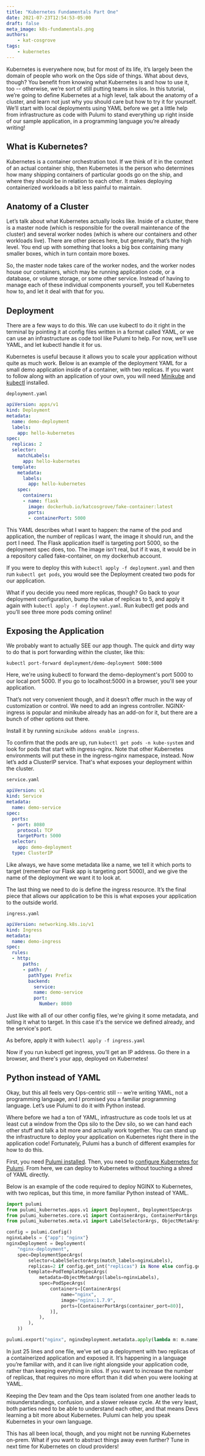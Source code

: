 ```yaml
---
title: "Kubernetes Fundamentals Part One"
date: 2021-07-23T12:54:53-05:00
draft: false
meta_image: k8s-fundamentals.png
authors:
    - kat-cosgrove
tags:
    - kubernetes
---
```

Kubernetes is everywhere now, but for most of its life, it’s largely been the domain of people who work on the Ops side of things. What about devs, though? You benefit from knowing what Kubernetes is and how to use it, too -- otherwise, we’re sort of still putting teams in silos. In this tutorial, we’re going to define Kubernetes at a high level, talk about the anatomy of a cluster, and learn not just why you should care but how to try it for yourself. We’ll start with local deployments using YAML before we get a little help from infrastructure as code with Pulumi to stand everything up right inside of our sample application, in a programming language you’re already writing!

<!--more-->

## What is Kubernetes?

Kubernetes is a container orchestration tool. If we think of it in the context of an actual container ship, then Kubernetes is the person who determines how many shipping containers of particular goods go on the ship, and where they should be in relation to each other. It makes deploying containerized workloads a bit less painful to maintain.

## Anatomy of a Cluster

Let’s talk about what Kubernetes actually looks like. Inside of a cluster, there is a master node (which is responsible for the overall maintenance of the cluster) and several worker nodes (which is where our containers and other workloads live). There are other pieces here, but generally, that’s the high level. You end up with something that looks a big box containing many smaller boxes, which in turn contain more boxes.

So, the master node takes care of the worker nodes, and the worker nodes house our containers, which may be running application code, or a database, or volume storage, or some other service. Instead of having to manage each of these individual components yourself, you tell Kubernetes how to, and let it deal with that for you.

## Deployment

There are a few ways to do this. We can use kubectl to do it right in the terminal by pointing it at config files written in a format called YAML, or we can use an infrastructure as code tool like Pulumi to help. For now, we’ll use YAML, and let kubectl handle it for us.

Kubernetes is useful because it allows you to scale your application without quite as much work. Below is an example of the deployment YAML for a small demo application inside of a container, with two replicas. If you want to follow along with an application of your own, you will need [Minikube](https://minikube.sigs.k8s.io/docs/start/) and [kubectl](https://kubernetes.io/docs/tasks/tools/) installed.

`deployment.yaml`

```yaml
apiVersion: apps/v1
kind: Deployment
metadata:
  name: demo-deployment
  labels:
    app: hello-kubernetes
spec:
  replicas: 2
  selector:
    matchLabels:
      app: hello-kubernetes
  template:
    metadata:
      labels:
        app: hello-kubernetes
    spec:
      containers:
      - name: flask
        image: dockerhub.io/katcosgrove/fake-container:latest
        ports:
        - containerPort: 5000
```

This YAML describes what I want to happen: the name of the pod and application, the number of replicas I want, the image it should run, and the port I need. The Flask application itself is targeting port 5000, so the deployment spec does, too. The image isn’t real, but if it was, it would be in a repository called fake-container, on my dockerhub account.

If you were to deploy this with `kubectl apply -f deployment.yaml` and then run `kubectl get pods`, you would see the Deployment created two pods for our application.

What if you decide you need more replicas, though? Go back to your deployment configuration, bump the value of replicas to 5, and apply it again with `kubectl apply -f deployment.yaml`. Run kubectl get pods and you’ll see three more pods coming online!

## Exposing the Application

We probably want to actually SEE our app though. The quick and dirty way to do that is port forwarding within the cluster, like this:

`kubectl port-forward deployment/demo-deployment 5000:5000`

Here, we're using kubectl to forward the demo-deployment's port 5000 to our local port 5000. If you go to localhost:5000 in a browser, you'll see your application.

That’s not very convenient though, and it doesn’t offer much in the way of customization or control. We need to add an ingress controller. NGINX-ingress is popular and minikube already has an add-on for it, but there are a bunch of other options out there.

Install it by running `minikube addons enable ingress`.

To confirm that the pods are up, run `kubectl get pods -n kube-system` and look for pods that start with ingress-nginx. Note that other Kubernetes environments will put these in the ingress-nginx namespace, instead. Now let’s add a ClusterIP service. That's what exposes your deployment within the cluster.

`service.yaml`

```yaml
apiVersion: v1
kind: Service
metadata:
  name: demo-service
spec:
  ports:
  - port: 8080
    protocol: TCP
    targetPort: 5000
  selector:
    app: demo-deployment
  type: ClusterIP
```

Like always, we have some metadata like a name, we tell it which ports to target (remember our Flask app is targeting port 5000), and we give the name of the deployment we want it to look at.

The last thing we need to do is define the ingress resource. It’s the final piece that allows our application to be this is what exposes your application to the outside world.

`ingress.yaml`

```yaml
apiVersion: networking.k8s.io/v1
kind: Ingress
metadata:
  name: demo-ingress
spec:
  rules:
  - http:
      paths:
      - path: /
        pathType: Prefix
        backend:
          service:
          name: demo-service
          port:
            Number: 8080
```

Just like with all of our other config files, we're giving it some metadata, and telling it what to target. In this case it's the service we defined already, and the service's port.

As before, apply it with `kubectl apply -f ingress.yaml`

Now if you run kubectl get ingress, you’ll get an IP address. Go there in a browser, and there's your app, deployed on Kubernetes!

## Python instead of YAML

Okay, but this all feels very Ops-centric still -- we’re writing YAML, not a programming language, and I promised you a familiar programming language. Let’s use Pulumi to do it with Python instead.

Where before we had a ton of YAML, infrastructure as code tools let us at least cut a window from the Ops silo to the Dev silo, so we can hand each other stuff and talk a bit more and actually work together. You can stand up the infrastructure to deploy your application on Kubernetes right there in the application code! Fortunately, Pulumi has a bunch of different examples for how to do this.

First, you need [Pulumi installed](https://www.pulumi.com/docs/get-started/install/). Then, you need to [configure Kubernetes for Pulumi](https://www.pulumi.com/docs/intro/cloud-providers/kubernetes/setup/). From here, we can deploy to Kubernetes without touching a shred of YAML directly.

Below is an example of the code required to deploy NGINX to Kubernetes, with two replicas, but this time, in more familiar Python instead of YAML.

```python
import pulumi
from pulumi_kubernetes.apps.v1 import Deployment, DeploymentSpecArgs
from pulumi_kubernetes.core.v1 import ContainerArgs, ContainerPortArgs, PodSpecArgs, PodTemplateSpecArgs
from pulumi_kubernetes.meta.v1 import LabelSelectorArgs, ObjectMetaArgs

config = pulumi.Config()
nginxLabels = {"app": "nginx"}
nginxDeployment = Deployment(
    "nginx-deployment",
    spec=DeploymentSpecArgs(
        selector=LabelSelectorArgs(match_labels=nginxLabels),
        replicas=2 if config.get_int("replicas") is None else config.get_int("replicas"),
        template=PodTemplateSpecArgs(
            metadata=ObjectMetaArgs(labels=nginxLabels),
            spec=PodSpecArgs(
                containers=[ContainerArgs(
                    name="nginx",
                    image="nginx:1.7.9",
                    ports=[ContainerPortArgs(container_port=80)],
                )],
            ),
        ),
    ))

pulumi.export("nginx", nginxDeployment.metadata.apply(lambda m: m.name))
```

In just 25 lines and one file, we’ve set up a deployment with two replicas of a containerized application and exposed it. It’s happening in a language you’re familiar with, and it can live right alongside your application code, rather than keeping everything in silos. If you want to increase the number of replicas, that requires no more effort than it did when you were looking at YAML.

Keeping the Dev team and the Ops team isolated from one another leads to misunderstandings, confusion, and a slower release cycle. At the very least, both parties need to be able to understand each other, and that means Devs learning a bit more about Kubernetes. Pulumi can help you speak Kubernetes in your own language.

This has all been local, though, and you might not be running Kubernetes on-prem. What if you want to abstract things away even further? Tune in next time for Kubernetes on cloud providers!

